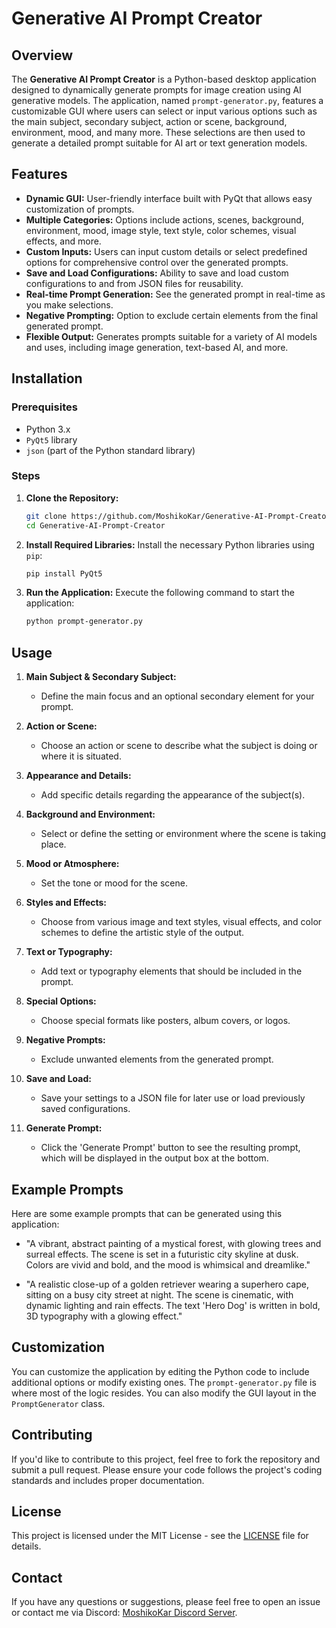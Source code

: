 
# Generative AI Prompt Creator

## Overview

The **Generative AI Prompt Creator** is a Python-based desktop application designed to dynamically generate prompts for image creation using AI generative models. The application, named `prompt-generator.py`, features a customizable GUI where users can select or input various options such as the main subject, secondary subject, action or scene, background, environment, mood, and many more. These selections are then used to generate a detailed prompt suitable for AI art or text generation models.

## Features

- **Dynamic GUI:** User-friendly interface built with PyQt that allows easy customization of prompts.
- **Multiple Categories:** Options include actions, scenes, background, environment, mood, image style, text style, color schemes, visual effects, and more.
- **Custom Inputs:** Users can input custom details or select predefined options for comprehensive control over the generated prompts.
- **Save and Load Configurations:** Ability to save and load custom configurations to and from JSON files for reusability.
- **Real-time Prompt Generation:** See the generated prompt in real-time as you make selections.
- **Negative Prompting:** Option to exclude certain elements from the final generated prompt.
- **Flexible Output:** Generates prompts suitable for a variety of AI models and uses, including image generation, text-based AI, and more.

## Installation

### Prerequisites

- Python 3.x
- `PyQt5` library
- `json` (part of the Python standard library)

### Steps

1. **Clone the Repository:**
   ```bash
   git clone https://github.com/MoshikoKar/Generative-AI-Prompt-Creator.git
   cd Generative-AI-Prompt-Creator
   ```

2. **Install Required Libraries:**
   Install the necessary Python libraries using `pip`:
   ```bash
   pip install PyQt5
   ```

3. **Run the Application:**
   Execute the following command to start the application:
   ```bash
   python prompt-generator.py
   ```

## Usage

1. **Main Subject & Secondary Subject:**
   - Define the main focus and an optional secondary element for your prompt.
   
2. **Action or Scene:**
   - Choose an action or scene to describe what the subject is doing or where it is situated.

3. **Appearance and Details:**
   - Add specific details regarding the appearance of the subject(s).

4. **Background and Environment:**
   - Select or define the setting or environment where the scene is taking place.

5. **Mood or Atmosphere:**
   - Set the tone or mood for the scene.

6. **Styles and Effects:**
   - Choose from various image and text styles, visual effects, and color schemes to define the artistic style of the output.

7. **Text or Typography:**
   - Add text or typography elements that should be included in the prompt.

8. **Special Options:**
   - Choose special formats like posters, album covers, or logos.

9. **Negative Prompts:**
   - Exclude unwanted elements from the generated prompt.

10. **Save and Load:**
    - Save your settings to a JSON file for later use or load previously saved configurations.

11. **Generate Prompt:**
    - Click the 'Generate Prompt' button to see the resulting prompt, which will be displayed in the output box at the bottom.

## Example Prompts

Here are some example prompts that can be generated using this application:

- "A vibrant, abstract painting of a mystical forest, with glowing trees and surreal effects. The scene is set in a futuristic city skyline at dusk. Colors are vivid and bold, and the mood is whimsical and dreamlike."
  
- "A realistic close-up of a golden retriever wearing a superhero cape, sitting on a busy city street at night. The scene is cinematic, with dynamic lighting and rain effects. The text 'Hero Dog' is written in bold, 3D typography with a glowing effect."

## Customization

You can customize the application by editing the Python code to include additional options or modify existing ones. The `prompt-generator.py` file is where most of the logic resides. You can also modify the GUI layout in the `PromptGenerator` class.

## Contributing

If you'd like to contribute to this project, feel free to fork the repository and submit a pull request. Please ensure your code follows the project's coding standards and includes proper documentation.

## License

This project is licensed under the MIT License - see the [LICENSE](LICENSE) file for details.

## Contact

If you have any questions or suggestions, please feel free to open an issue or contact me via Discord: [MoshikoKar Discord Server](https://discord.gg/2fDMTcye).
